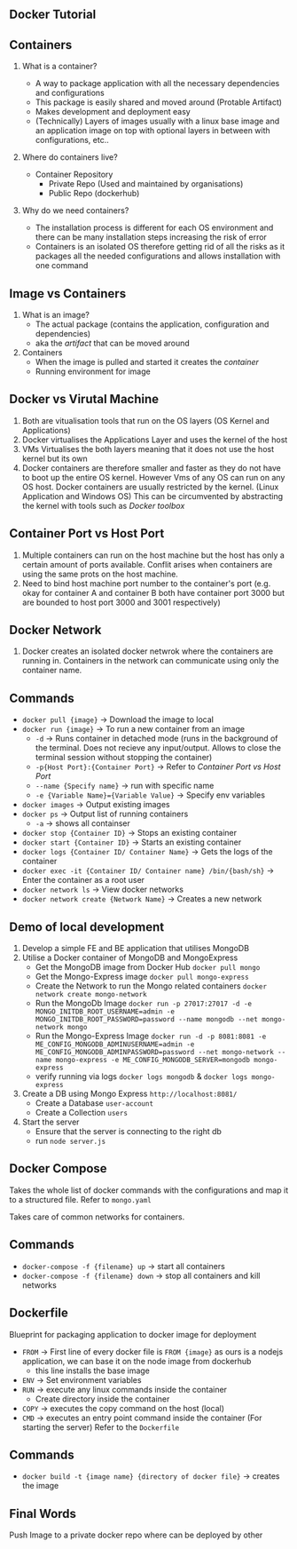 **Docker Tutorial**
-

Containers
--
1) What is a container? 
    - A way to package application with all the necessary dependencies and configurations
    - This package is easily shared and moved around (Protable Artifact) 
    - Makes development and deployment easy
    - (Technically) Layers of images usually with a linux base image and an application image on top with optional layers in between with configurations, etc..

2) Where do containers live?
    - Container Repository
        - Private Repo (Used and maintained by organisations)
        - Public Repo (dockerhub)

3) Why do we need containers?
    - The installation process is different for each OS environment and there can be many installation steps increasing the risk of error
    - Containers is an isolated OS therefore getting rid of all the risks as it packages all the needed configurations and allows installation with one command

Image vs Containers
--
1) What is an image?
    - The actual package (contains the application, configuration and dependencies)
    - aka the *artifact* that can be moved around
2) Containers 
    - When the image is pulled and started it creates the *container*
    - Running environment for image


Docker vs Virutal Machine
--
1) Both are vitualisation tools that run on the OS layers (OS Kernel and Applications)
2) Docker virtualises the Applications Layer and uses the kernel of the host
3) VMs Virtualises the both layers meaning that it does not use the host kernel but its own
4) Docker containers are therefore smaller and faster as they do not have to boot up the entire OS kernel. However Vms of any OS can run on any OS host. Docker containers are usually restricted by the kernel. (Linux Application and Windows OS) This can be circumvented by abstracting the kernel with tools such as *Docker toolbox*

Container Port vs Host Port
--
1) Multiple containers can run on the host machine but the host has only a certain amount of ports available. Conflit arises when containers are using the same prots on the host machine. 
2) Need to bind host machine port number to the container's port (e.g. okay for container A and container B both have container port 3000 but are bounded to host port 3000 and 3001 respectively)

Docker Network
--
1) Docker creates an isolated docker netwrok where the containers are running in. Containers in the network can communicate using only the container name.

Commands
- 
- `docker pull {image}` -> Download the image to local
- `docker run {image}` -> To run a new container from an image
    - `-d` -> Runs container in detached mode (runs in the background of the terminal. Does not recieve any input/output. Allows to close the terminal session without stopping the container)
    - `-p{Host Port}:{Container Port}` ->  Refer to *Container Port vs Host Port*
    - `--name {Specify name}` -> run with specific name
    - `-e {Variable Name}={Variable Value}` -> Specify env variables
- `docker images` -> Output existing images
- `docker ps` -> Output list of running containers 
    - `-a` -> shows all containser 
- `docker stop {Container ID}` -> Stops an existing container
- `docker start {Container ID}` -> Starts an existing container
- `docker logs {Container ID/ Container Name}` -> Gets the logs of the container
- `docker exec -it {Container ID/ Container name} /bin/{bash/sh}` -> Enter the container as a root user
- `docker network ls` -> View docker networks
- `docker network create {Network Name}` -> Creates a new network


Demo of local development
- 
1) Develop a simple FE and BE application that utilises MongoDB
2) Utilise a Docker container of MongoDB and MongoExpress
    - Get the MongoDB image from Docker Hub `docker pull mongo`  
    - Get the Mongo-Express image `docker pull mongo-express`
    - Create the Network to run the Mongo related containers `docker network create mongo-network`
    - Run the MongoDb Image `docker run -p 27017:27017 -d -e MONGO_INITDB_ROOT_USERNAME=admin -e MONGO_INITDB_ROOT_PASSWORD=password --name mongodb --net mongo-network mongo`
    - Run the Mongo-Express Image `docker run -d -p 8081:8081 -e ME_CONFIG_MONGODB_ADMINUSERNAME=admin -e ME_CONFIG_MONGODB_ADMINPASSWORD=password --net mongo-network --name mongo-express -e ME_CONFIG_MONGODB_SERVER=mongodb mongo-express`
    - verify running via logs `docker logs mongodb` & `docker logs mongo-express`
3) Create a DB using Mongo Express `http://localhost:8081/`
    - Create a Database `user-account`
    - Create a Collection `users`
4) Start the server 
    - Ensure that the server is connecting to the right db
    - run `node server.js`


Docker Compose
-- 
Takes the whole list of docker commands with the configurations and map it to a structured file. Refer to `mongo.yaml`

Takes care of common networks for containers. 

Commands
- 
- `docker-compose -f {filename} up` -> start all containers 
- `docker-compose -f {filename} down` -> stop all containers and kill networks

Dockerfile
--
Blueprint for packaging application to docker image for deployment
- `FROM` -> First line of every docker file is `FROM {image}` as ours is a nodejs application, we can base it on the node image from dockerhub
    - this line installs the base image
- `ENV` -> Set environment variables 
- `RUN` -> execute any linux commands inside the container
    - Create directory inside the container
- `COPY` -> executes the copy command on the host (local)
- `CMD` -> executes an entry point command inside the container (For starting the server)
Refer to the `Dockerfile`

Commands
- 
-   `docker build -t {image name} {directory of docker file}` -> creates the image


Final Words
--
Push Image to a private docker repo where can be deployed by other